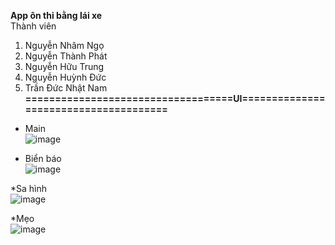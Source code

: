 **App ôn thi bằng lái xe** <br>
Thành viên
1. Nguyễn Nhâm Ngọ
2. Nguyễn Thành Phát
3. Nguyễn Hữu Trung
4. Nguyễn Huỳnh Đức
5. Trần Đức Nhật Nam <br>
**===================================UI======================================** <br>
* Main  <br>
![image](https://user-images.githubusercontent.com/107678223/232269071-37211bbd-715a-4de5-81e6-932fdc8d2d68.png)

* Biển báo <br>
![image](https://user-images.githubusercontent.com/107678223/232269752-2bead077-2944-4d5a-ad1b-0f364284b663.png)

*Sa hình <br>
![image](https://user-images.githubusercontent.com/107678223/232274655-70b9f26e-4141-4b28-8028-f372ba8bca43.png)

*Mẹo <br>
![image](https://user-images.githubusercontent.com/107678223/232274663-17e2594e-08cf-426a-998d-dfe0184040df.png)
